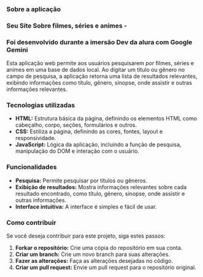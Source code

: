 
### **Sobre a aplicação**

### Seu Site Sobre filmes, séries e animes - 
### Foi desenvolvido durante a imersão Dev da alura com Google Gemini

Esta aplicação web permite aos usuários pesquisarem por filmes, séries e animes em uma base de dados local. Ao digitar um título ou gênero no campo de pesquisa, a aplicação retorna uma lista de resultados relevantes, exibindo informações como título, gênero, sinopse, onde assistir e outras informações relevantes.

### **Tecnologias utilizadas**

* **HTML:** Estrutura básica da página, definindo os elementos HTML como cabeçalho, corpo, seções, formulários e outros.
* **CSS:** Estiliza a página, definindo as cores, fontes, layout e responsividade.
* **JavaScript:** Lógica da aplicação, incluindo a função de pesquisa, manipulação do DOM e interação com o usuário.

### **Funcionalidades**

* **Pesquisa:** Permite pesquisar por títulos ou gêneros.
* **Exibição de resultados:** Mostra informações relevantes sobre cada resultado encontrado, como título, gênero, sinopse, onde assistir e outras informações.
* **Interface intuitiva:** A interface é simples e fácil de usar.

### **Como contribuir**

Se você deseja contribuir para este projeto, siga estes passos:

1. **Forkar o repositório:** Crie uma cópia do repositório em sua conta.
2. **Criar um branch:** Crie um novo branch para suas alterações.
3. **Fazer as alterações:** Faça as alterações desejadas no código.
4. **Criar um pull request:** Envie um pull request para o repositório original.

